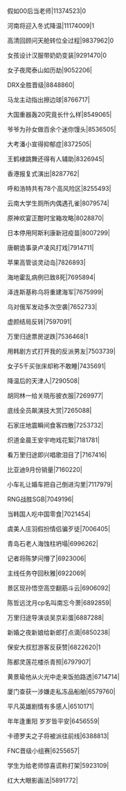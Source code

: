 假如00后当老师|11374523|0

河南将迎入冬式降温|11174009|1

高清回顾问天舱转位全过程|9837962|0

女孩设计汉服带奶奶变装|9291470|0

女子夜爬泰山如历劫|9052206|

DRX全胜晋级|8848860|

马龙主动指出擦边球|8766717|

大国重器轰20究竟长什么样|8549065|

爷爷为孙女做百余个迷你馒头|8536505|

大考潘小宣得抑郁症|8372505|

王鹤棣跳舞还得有人辅助|8326945|

香港报复式演出|8287762|

呼和浩特共有78个高风险区|8255493|

云南大学生厕所内偶遇孔雀|8079574|

原神欢宴正酣时宝箱攻略|8028870|

日本停用阿斯利康新冠疫苗|8007299|

唐朝诡事录卢凌风打戏|7914711|

苹果高管谈灵动岛|7826893|

海地霍乱病例已致8死|7695894|

泽连斯基称乌将重建海军|7675999|

乌对俄军发动多次空袭|7652733|

虚颜结局反转|7597091|

万里归途票房逆跌|7536468|1

用韩剧方式打开我的反派男友|7503739|

女子5千买张床却称不敢睡|7435691|

降温后的天津人|7290508|

胡同林一给关晓彤披衣服|7269977|

底线全员飙演技大赏|7265088|

石家庄地震瞬间食客四散|7253732|

炽道金晨王安宇吻戏花絮|7181781|

看万里归途即兴唱歌泪目了|7167416|

比亚迪9月份销量|7160220|

小车礼让婚车把自己倒进沟里|7117979|

RNG战胜SGB|7049196|

当韩国人吃中国零食|7021454|

虞美人庄羽假扮情侣骗歹徒|7006405|

青岛石老人海蚀柱坍塌|6996262|

记者将陈梦问懵了|6923006|

主线任务夺回秋雅|6922069|

景区现孙悟空高空翻筋斗云|6906092|

陈哲远沈月cp名叫南忘今萧|6892859|

万里归途导演谈吴京彩蛋|6887288|

新婚之夜新娘给新郎打点滴|6850238|

保安大叔怼游客反获赞|6822620|1

陈都灵莲花楼杀青照|6797907|

黄景瑜他从火光中走来饭拍路透|6714714|

厦门查获一涉嫌走私冻品船舶|6579760|

平凡英雄剧情有多感人|6510171|

年年逢重阳 岁岁皆平安|6456559|

卡德罗夫之子将被派往前线|6388813|

FNC晋级小组赛|6255657|

学生为给老师惊喜谎称打架|5923109|

红大大眼影画法|5891772|

